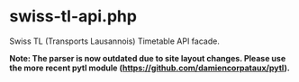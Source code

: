 swiss-tl-api.php
================

Swiss TL (Transports Lausannois) Timetable API facade.

**Note: The parser is now outdated due to site layout changes. Please use the more recent pytl module (https://github.com/damiencorpataux/pytl).**
